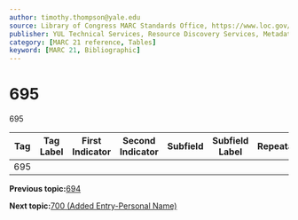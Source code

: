 ```yaml
---
author: timothy.thompson@yale.edu
source: Library of Congress MARC Standards Office, https://www.loc.gov/marc/bibliographic/bd695.html
publisher: YUL Technical Services, Resource Discovery Services, Metadata Services Unit
category: [MARC 21 reference, Tables]
keyword: [MARC 21, Bibliographic]
---
```


# 695

695

|Tag|Tag Label|First Indicator|Second Indicator|Subfield|Subfield Label|Repeatable|
|---|---------|---------------|----------------|--------|--------------|----------|
|695| | | | | | |

**Previous topic:**[694](../tables/694_bib_table.md)

**Next topic:**[700 \(Added Entry-Personal Name\)](../tables/700_bib_table.md)

